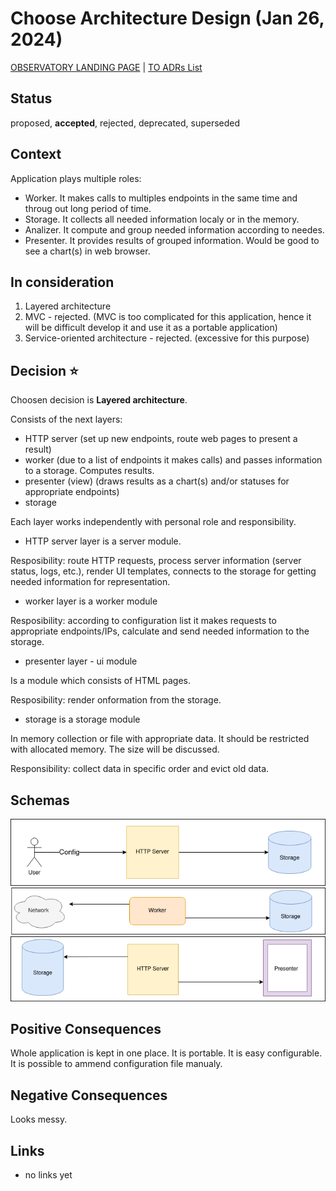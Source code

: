# Choose Architecture Design (Jan 26, 2024)

[OBSERVATORY LANDING PAGE](../../README.md) | [TO ADRs List](./index.md)

## Status

proposed, **accepted**, rejected, deprecated, superseded

## Context

Application plays multiple roles:

- Worker. It makes calls to multiples endpoints in the same time and throug out long period of time.
- Storage. It collects all needed information localy or in the memory.
- Analizer. It compute and group needed information according to needes.
- Presenter. It provides results of grouped information. Would be good to see a chart(s) in web browser.

## In consideration

1. Layered architecture
2. MVC - rejected. (MVC is too complicated for this application, hence it will be difficult develop it and use it as a portable application)
3. Service-oriented architecture - rejected. (excessive for this purpose)

## Decision :star:

Choosen decision is **Layered architecture**.

Consists of the next layers:

- HTTP server (set up new endpoints, route web pages to present a result)
- worker (due to a list of endpoints it makes calls) and passes information to a storage. Computes results.
- presenter (view) (draws results as a chart(s) and/or statuses for appropriate endpoints)
- storage

Each layer works independently with personal role and responsibility.

- HTTP server layer is a server module.

Resposibility: route HTTP requests, process server information (server status, logs, etc.), render UI templates, connects to the storage for getting needed information for representation.

- worker layer is a worker module

Resposibility: according to configuration list it makes requests to appropriate endpoints/IPs, calculate and send needed information to the storage.

- presenter layer - ui module

Is a module which consists of HTML pages.

Resposibility: render onformation from the storage.

- storage is a storage module

In memory collection or file with appropriate data. It should be restricted with allocated memory. The size will be discussed.

Responsibility: collect data in specific order and evict old data.

## Schemas

![Config](../imgs/observatory_config.png)
![Worker](../imgs/observatory_worker.png)
![Presenter](../imgs/observatory_presenter.png)

## Positive Consequences

Whole application is kept in one place. It is portable. It is easy configurable. It is possible to ammend configuration file manualy.

## Negative Consequences

Looks messy.

## Links

- no links yet

